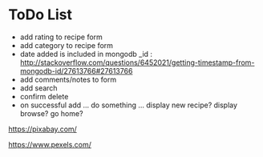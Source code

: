 ToDo List
=========

+ add rating to recipe form
+ add category to recipe form
+ date added is included in mongodb _id : http://stackoverflow.com/questions/6452021/getting-timestamp-from-mongodb-id/27613766#27613766
+ add comments/notes to form
+ add search
+ confirm delete
+ on successful add ... do something ... display new recipe? display browse? go home?

https://pixabay.com/

https://www.pexels.com/
